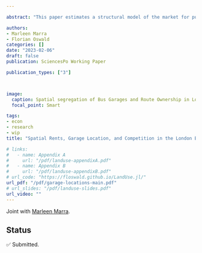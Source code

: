 ```yaml
---

abstract: "This paper estimates a structural model of the market for public bus transportation services in London, which links the value of a bus garage to expected profits from bus route procurement auctions. The model is used to derive the spatial rents associated with owning a garage with a certain centrality in the network of garages and routes, i.e., the benefits of having low transportation costs, being far removed from competitors, and having multiple garages clustered together. We exploit the unique features of the London bus industry to recover these rents using a standard discrete choice estimator, reflecting the highly complex location choice problem of heterogeneous multi-plant firms competing in an economy with spatial rents. Even a parsimonious specification is shown to capture remarkably well the observed changes in the garage-operator network since the privatization of this industry in 1994, as constructed from archival data and bus spotter sites. Counterfactual simulations reveal an efficiency loss of £18m to £27m per year, of 6.5%-9.8% of the total procurement cost of providing public bus transportation in London, resulting from operators holding out the sale of their garages. The degree to which profitable garage transactions are *blocked* is lower in periods when more firms enter the market, consistent with anti-competitive market-sharing behavior."

authors:
- Marleen Marra
- Florian Oswald
categories: []
date: "2023-02-06"
draft: false
publication: SciencesPo Working Paper

publication_types: ["3"]



image:
  caption: Spatial segregation of Bus Garages and Route Ownership in London
  focal_point: Smart

tags:
- econ
- research
- wip
title: "Spatial Rents, Garage Location, and Competition in the London Bus Market "

# links:
#   - name: Appendix A
#     url: "/pdf/landuse-appendixA.pdf"
#   - name: Appendix B
#     url: "/pdf/landuse-appendixB.pdf"      
# url_code: "https://floswald.github.io/LandUse.jl/"
url_pdf: "/pdf/garage-locations-main.pdf"
# url_slides: "/pdf/landuse-slides.pdf"
url_video: ""
---
```


Joint with [Marleen Marra](https://www.marleenmarra.nl).

## Status

✅ Submitted.